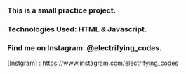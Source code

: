 ### This is a small practice project.

### Technologies Used: HTML & Javascript.

### Find me on Instagram: @electrifying_codes.

[Instgram] : https://www.instagram.com/electrifying_codes